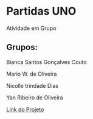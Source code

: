 # Partidas UNO

Atividade em Grupo

## Grupos:

Bianca Santos Gonçalves Couto

Mario W. de Oliveira

Nicolle trindade Dias

Yan Ribeiro de Oliveira

[Link do Projeto](https://github.com/Yan22Oliveira/Trabalho-Jogadores-UNO)
